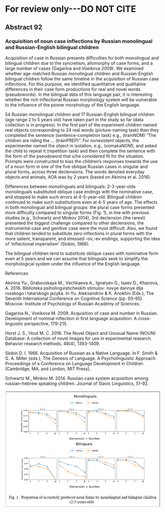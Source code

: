# For review only---DO NOT CITE

## Abstract 92

### Acquisition of noun case inflections by Russian monolingual and Russian-English bilingual children

Acquisition of case in Russian presents difficulties for both monolingual and bilingual children due to the syncretism, allomorphy of case forms, and a large number of cases (Gagarina and Voeikova 2009). We examined whether age-matched Russian monolingual children and Russian-English bilingual children follow the same timeline in the acquisition of Russian case inflections. For this purpose, we identified quantitative and qualitative differences in their case form productions for real and novel words (pseudowords). In the bilingual data of this language pair, it is interesting whether the rich inflectional Russian morphology system will be vulnerable to the influence of the poorer morphology of the English language. 

54 Russian monolingual children and 17 Russian-English bilingual children (age range 2 to 5 years old) have taken part in the study so far (data collection is in progress). In the first part of the experiment children named real objects corresponding to 24 real words (picture-naming task) then they completed the sentence (sentence-completion task) e.g., (trainNOM) “The children are riding the ... (trainPREP)”. For nonexistent objects, the experimenter named the object in isolation, e.g., (vomakaNOM), and asked the child to repeat it (repetition task) and then complete the sentence with the form of the pseudoword that s/he considered fit for the situation. Prompts were constructed to bias the children’s responses towards the use of a noun form in one of the five oblique Russian cases in singular and plural forms, across three declensions. The words denoted everyday objects and animals, AOA was by 2 years (based on Akinina et al. 2016).

Differences between monolinguals and bilinguals: 2-3-year-olds monolinguals substituted oblique case endings with the nominative case, and stopped to make such errors at 4-5-year-old. Bilingual children continued to make such substitutions even at 4-5 years of age. The effects in both monolingual and bilingual groups: the plural case forms presented more difficulty compared to singular forms (Fig. 1), in line with previous studies (e.g., Schwartz and Minkov 2014), 3rd declension (the rarest) presented the biggest challenge compared to other declensions, the instrumental case and genitive case were the most difficult. Also, we found that children tended to substitute zero inflections in plural forms with the more salient, transparent, and stressed –ov,-ev endings, supporting the idea of ‘inflectional imperialism’ (Slobin, 1966). 

The bilingual children tend to substitute oblique cases with nominative form even at 5 years and we can assume that bilinguals seek to simplify the morphological system under the influence of the English language. 



References 

Akinina Yu., Grabovskaya M., Vechkaeva A., Ignatyev G., Isaev D., Khanova, A. 2016. Biblioteka psiholingvisticheskih stimulov: novye dannye dlja russkogo i tatarskogo jazyka. In Yu. Aleksandrov & K. Anokhin (Eds.), The Seventh International Conference on Cognitive Science (pp. 93–95). Moscow: Institute of Psychology of Russian Academy of Sciences.

Gagarina N., Voeikova M. 2009. Acquisition of case and number in Russian. Development of nominal inflection in first language acquisition: A cross-linguistic perspective, 179-215.

Horst J. S., Hout M. C. 2016. The Novel Object and Unusual Name (NOUN) Database: A collection of novel images for use in experimental research. Behavior research methods, 48(4), 1393-1409.

Slobin D. I. 1966. Acquisition of Russian as a Native Language. In F. Smith & G. A. Miller (eds.), The Genesis of Language. A Psycholinguistic Approach. Proceedings of a Conference on Language Development in Children (Cambridge, MA, and London, MIT Press).

Schwartz M., Minkov M. 2014. Russian case system acquisition among russian–hebrew speaking children. Journal of Slavic Linguistics, 51-92.

![Attachment](attachments/92-1.png)
